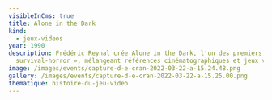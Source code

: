 ```yaml
---
visibleInCms: true
title: Alone in the Dark
kind:
  - jeux-videos
year: 1990
description: Frédéric Reynal crée Alone in the Dark, l'un des premiers «
  survival-horror », mélangeant références cinématographiques et jeux vidéos.
image: /images/events/capture-d-e-cran-2022-03-22-a-15.24.48.png
gallery: /images/events/capture-d-e-cran-2022-03-22-a-15.25.00.png
thematique: histoire-du-jeu-video
---
```

